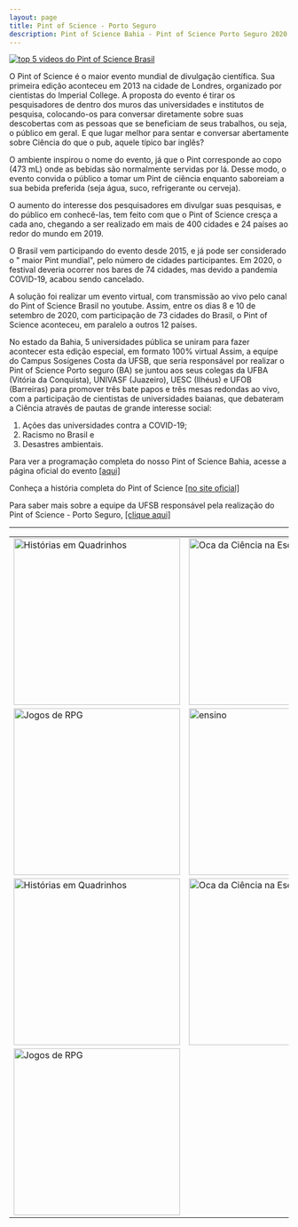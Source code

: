 ```yaml
---
layout: page
title: Pint of Science - Porto Seguro
description: Pint of Science Bahia - Pint of Science Porto Seguro 2020 coordenador professor doutor Francisco de Assis Nascimento Junior
---
```


<tr>
  <td class="center">
    <a href="https://itxesco.github.io/pages/ensino.html">
        <img src="https://itxesco.github.io/assets/figuras/rankingtop5.jpeg" alt="top 5 videos do Pint of Science Brasil" title="vídeos mais assistidos no Pint of Science Brasil - Bahia em 5 lugar"/>
    </a>
  </td>

O Pint of Science é o maior evento mundial de divulgação científica. Sua primeira edição aconteceu em 2013 na cidade de Londres, organizado por cientistas do Imperial College. A proposta do evento é tirar os pesquisadores de dentro dos muros das universidades e institutos de pesquisa, colocando-os para conversar diretamente sobre suas descobertas com as pessoas que se beneficiam de seus trabalhos, ou seja, o público em geral. E que lugar melhor para sentar e conversar abertamente sobre Ciência do que o pub, aquele típico bar inglês?

O ambiente inspirou o nome do evento, já que o Pint corresponde ao copo  (473 mL) onde as bebidas são normalmente servidas por lá. Desse modo, o evento convida o público a tomar um Pint de ciência enquanto saboreiam a sua bebida preferida (seja água, suco, refrigerante ou cerveja).

O aumento do interesse dos pesquisadores em divulgar suas pesquisas, e do público em conhecê-las, tem feito com que o Pint of Science cresça a cada ano, chegando a ser realizado em mais de 400 cidades e 24 países ao redor do mundo em 2019.

O Brasil vem participando do evento desde 2015, e já pode ser considerado o " maior Pint mundial", pelo número de cidades participantes. Em 2020, o festival deveria ocorrer nos bares de 74 cidades, mas devido a pandemia COVID-19, acabou sendo cancelado.

A solução foi realizar um evento virtual, com transmissão ao vivo pelo canal do Pint of Science Brasil no youtube. Assim,  entre os dias 8 e 10 de setembro de 2020,  com participação de 73 cidades do Brasil, o Pint of Science aconteceu, em paralelo a outros 12 países.

No estado da Bahia, 5 universidades pública se uniram para fazer acontecer esta edição especial, em formato 100% virtual Assim, a equipe do Campus Sosígenes Costa da UFSB, que seria responsável por realizar o Pint of Science Porto seguro (BA) se juntou aos seus colegas da UFBA (Vitória da Conquista), UNIVASF (Juazeiro), UESC (Ilhéus) e UFOB (Barreiras) para promover três bate papos e três mesas redondas ao vivo, com a participação de cientistas de universidades baianas, que debateram a Ciência através de pautas de grande interesse social: 

1) Ações das universidades contra a COVID-19; 
2) Racismo no Brasil e 
3) Desastres ambientais.

Para ver a programação completa do nosso Pint of Science Bahia, acesse a página oficial do evento  <a href="https://pintofscience.com.br/events/porto-seguro">[aqui]</a>

Conheça a história completa do Pint of Science <a href="https://pintofscience.com.br/historia/">[no site oficial] </a>

Para saber mais sobre a equipe da UFSB responsável pela realização do Pint of Science - Porto Seguro, <a href="xhttps://pintofscience.com.br/equipe/Porto%20Seguro">[clique aqui] </a>

---



<table class="wide">
<tr>
  <td class="left">
    <a href="https://itxesco.github.io/pages/hq.html">
        <img src="https://itxesco.github.io/assets/figuras/pintbahia.jpeg"  width="300" height="300" alt="Histórias em Quadrinhos" title="divulgação do Pint of Science BAHIA"/>
    </a>
  </td>
  <td class="right">
    <a href="https://itxesco.github.io/pages/oca.html">
        <img src="https://itxesco.github.io/assets/figuras/pint_0809_pre.jpeg" width="300" height="300" alt="Oca da Ciência na Escola" title="pré-evento do primeiro dia"/>
    </a>
  </td>
</tr>
<tr>
  <td class="left">
    <a href="https://itxesco.github.io/pages/rpg.html">
        <img src="https://itxesco.github.io/assets/figuras/pint_0909_pre.jpeg" width="300" height="300" alt="Jogos de RPG" title="pré-evento do segundo dia"/>
    </a>
  </td>
  <td class="right">
    <a href="https://itxesco.github.io/pages/ensino.html">
        <img src="https://itxesco.github.io/assets/figuras/pint_1009_pre.jpeg" width="300" height="300" alt="ensino" title="pré-evento do terceiro dia"/>
    </a>
  </td> 
  <tr>
  <td class="left">
    <a href="https://itxesco.github.io/pages/hq.html">
        <img src="https://itxesco.github.io/assets/figuras/pint_0809_principal.jpeg" width="300" height="300" alt="Histórias em Quadrinhos" title="mesa principal - primeiro dia"/>
    </a>
  </td>
  <td class="right">
    <a href="https://itxesco.github.io/pages/oca.html">
        <img src="https://itxesco.github.io/assets/figuras/pint_0909_principal.jpeg" width="300" height="300" alt="Oca da Ciência na Escola" title="mesa principal - segundo dia"/>
    </a>
  </td>
</tr>
<tr>
  <td class="left">
    <a href="https://itxesco.github.io/pages/rpg.html">
        <img src="https://itxesco.github.io/assets/figuras/pint_1009_principal.jpeg" width="300" height="300" alt="Jogos de RPG" title="mesa principal - terceiro dia"/>
    </a>
  </td>  
</tr>
</table>



